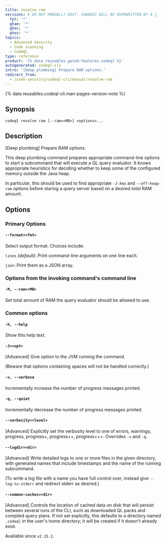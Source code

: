 ```yaml
---
title: resolve ram
versions: # DO NOT MANUALLY EDIT. CHANGES WILL BE OVERWRITTEN BY A 🤖
  fpt: '*'
  ghae: '*'
  ghec: '*'
  ghes: '*'
topics:
  - Advanced Security
  - Code scanning
  - CodeQL
type: reference
product: '{% data reusables.gated-features.codeql %}'
autogenerated: codeql-cli
intro: '[Deep plumbing] Prepare RAM options.'
redirect_from:
  - /code-security/codeql-cli/manual/resolve-ram
---
```



<!-- Content after this section is automatically generated -->

{% data reusables.codeql-cli.man-pages-version-note %}

## Synopsis

```shell copy
codeql resolve ram [--ram=<MB>] <options>...
```

## Description

\[Deep plumbing] Prepare RAM options.

This deep plumbing command prepares appropriate command-line options to
start a subcommand that will execute a QL query evaluator. It knows
appropriate heuristics for deciding whether to keep some of the
configured memory outside the Java heap.

In particular, this should be used to find appropriate `-J-Xmx` and
`--off-heap-ram` options before staring a query server based on a
desired _total_ RAM amount.

## Options

### Primary Options

#### `--format=<fmt>`

Select output format. Choices include:

`lines` _(default)_: Print command-line arguments on one line each.

`json`: Print them as a JSON array.

### Options from the invoking command's command line

#### `-M, --ram=<MB>`

Set total amount of RAM the query evaluator should be allowed to use.

### Common options

#### `-h, --help`

Show this help text.

#### `-J=<opt>`

\[Advanced] Give option to the JVM running the command.

(Beware that options containing spaces will not be handled correctly.)

#### `-v, --verbose`

Incrementally increase the number of progress messages printed.

#### `-q, --quiet`

Incrementally decrease the number of progress messages printed.

#### `--verbosity=<level>`

\[Advanced] Explicitly set the verbosity level to one of errors,
warnings, progress, progress+, progress++, progress+++. Overrides `-v`
and `-q`.

#### `--logdir=<dir>`

\[Advanced] Write detailed logs to one or more files in the given
directory, with generated names that include timestamps and the name of
the running subcommand.

(To write a log file with a name you have full control over, instead
give `--log-to-stderr` and redirect stderr as desired.)

#### `--common-caches=<dir>`

\[Advanced] Controls the location of cached data on disk that will
persist between several runs of the CLI, such as downloaded QL packs and
compiled query plans. If not set explicitly, this defaults to a
directory named `.codeql` in the user's home directory; it will be
created if it doesn't already exist.

Available since `v2.15.2`.
